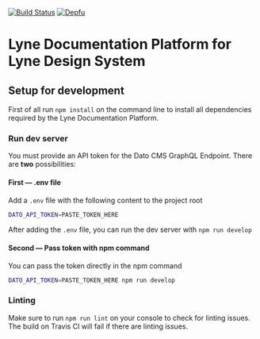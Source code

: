 [![Build Status](https://travis-ci.org/lyne-design-system/lyne-documentation.svg?branch=master)](https://travis-ci.org/lyne-design-system/lyne-documentation) [![Depfu](https://badges.depfu.com/badges/3f26ab824adc1c0d2bce3c1c795fa74a/count.svg)](https://depfu.com/github/lyne-design-system/lyne-documentation?project_id=12759)

# Lyne Documentation Platform for Lyne Design System

## Setup for development

First of all run `npm install` on the command line to install all dependencies required by the Lyne Documentation Platform.

### Run dev server

You must provide an API token for the Dato CMS GraphQL Endpoint. There are **two** possibilities:

#### First — .env file

Add a `.env` file with the following content to the project root
```bash
DATO_API_TOKEN=PASTE_TOKEN_HERE
```

After adding the `.env` file, you can run the dev server with `npm run develop`

#### Second — Pass token with npm command

You can pass the token directly in the npm command
```bash
DATO_API_TOKEN=PASTE_TOKEN_HERE npm run develop
```

### Linting

Make sure to run `npm run lint` on your console to check for linting issues. The build on Travis CI will fail if there are linting issues.
